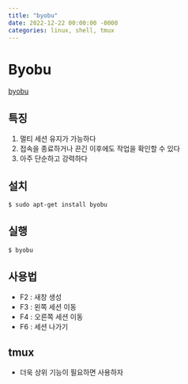 ```yaml
---
title: "byobu"
date: 2022-12-22 00:00:00 -0000
categories: linux, shell, tmux
---
```


# Byobu

[byobu](https://www.byobu.org/home)

## 특징
1. 멀티 세션 유지가 가능하다
2. 접속을 종료하거나 끈긴 이후에도 작업을 확인할 수 있다
3. 아주 단순하고 강력하다

## 설치

```bash
$ sudo apt-get install byobu
```


## 실행

```bash
$ byobu
```


## 사용법
- F2 : 새창 생성
- F3 : 왼쪽 세션 이동
- F4 : 오른쪽 세션 이동
- F6 : 세션 나가기

## tmux
- 더욱 상위 기능이 필요하면 사용하자